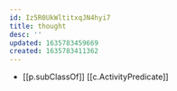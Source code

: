 ```yaml
---
id: Iz5R0UkWltitxqJN4hyi7
title: thought
desc: ''
updated: 1635783459669
created: 1635783411362
---
```


- [[p.subClassOf]] [[c.ActivityPredicate]]